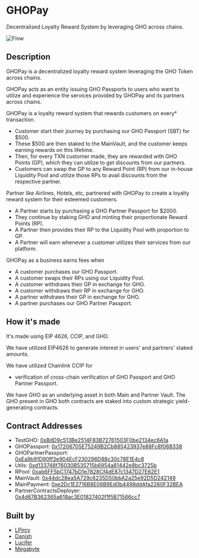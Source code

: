 # GHOPay

Decentralised Loyalty Reward System by leveraging GHO across chains.

![Flow](flow.png)

## Description

GHOPay is a decentralized loyalty reward system leveraging the GHO Token across chains.

GHOPay acts as an entity issuing GHO Passports to users who want to utilize and experience the services provided by GHOPay and its partners across chains.

GHOPay is a loyalty reward system that rewards customers on every* transaction.
- Customer start their journey by purchasing our GHO Passport (SBT) for $500.
- These $500 are then staked to the MainVault, and the customer keeps earning rewards on this lifetime.
- Then, for every TXN customer made, they are rewarded with GHO Points (GP), which they can utilize to get discounts from our partners.
- Customers can swap the GP to any Reward Point (RP) from our in-house Liquidity Pool and utilize those RPs to avail discounts from the respective partner.

Partner like Airlines, Hotels, etc, partnered with GHOPay to create a loyalty reward system for their esteemed customers. 
- A Partner starts by purchasing a GHO Partner Passport for $2000.
- They continue by staking GHO and minting their proportionate Reward Points (RP).
- A Partner then provides their RP to the Liquidity Pool with proportion to GP.
- A Partner will earn whenever a customer utilizes their services from our platform.

GHOPay as a business earns fees when
- A customer purchases our GHO Passport.
- A customer swaps their RPs using our Liquidity Pool.
- A customer withdraws their GP in exchange for GHO.
- A customer withdraws their RP in exchange for GHO.
- A partner withdraws their GP in exchange for GHO.
- A partner purchases our GHO Partner Passport.

## How it's made

It's made using EIP 4626, CCIP, and GHO.

We have utilized EIP4626 to generate interest in users' and partners' staked amounts. 

We have utilized Chainlink CCIP for 
- verification of cross-chain verification of GHO Passport and GHO Partner Passport.

We have GHO as an underlying asset in both Main and Partner Vault. The GHO present in GHO both contracts are staked into custom strategic yield-generating contracts.

## Contract Addresses 

- TestGHO: [0xBdD9c513Be2514F83B72761503F0be2134ec6A1a](https://sepolia.etherscan.io/address/0xbdd9c513be2514f83b72761503f0be2134ec6a1a)
- GHOPassport: [0x17206705E75249B2Cb885423937e88Fc8f068338](https://sepolia.etherscan.io/address/0x17206705E75249B2Cb885423937e88Fc8f068338)
- GHOPartnerPassport: [0xEa9b91D90ff3e904EcF230296D88c30c78E1E4c8](https://sepolia.etherscan.io/address/0xEa9b91D90ff3e904EcF230296D88c30c78E1E4c8)
- Utils: [0xd133748f76030B535715b6954a81442e8bc3725b](https://sepolia.etherscan.io/address/0xd133748f76030B535715b6954a81442e8bc3725b)
- RPool: [0xab6FF5bC1747bD1e7828Cf4dE87c1347D27E62E1](https://sepolia.etherscan.io/address/0xab6FF5bC1747bD1e7828Cf4dE87c1347D27E62E1)
- MainVault: [0x44dc28ea5A729c6235D50bbA2a25e92D5D242149](https://sepolia.etherscan.io/address/0x44dc28ea5A729c6235D50bbA2a25e92D5D242149)
- MainPayment: [0xe2Dc1E2716B8E06B9Ed0b4498ddAfa2260F32BEA](https://sepolia.etherscan.io/address/0xe2Dc1E2716B8E06B9Ed0b4498ddAfa2260F32BEA)
- PartnerContractsDeployer: [0x4d67B362365a618ac3E01827402f1f5B71566cc7](https://sepolia.etherscan.io/address/0x4d67B362365a618ac3E01827402f1f5B71566cc7)

## Built by 

- [LPircy](https://x.com/0xLPircy)
- [Danish](https://x.com/danisharora099)
- [Lucifer](https://x.com/Lucifer0x17)
- [Megabyte](https://x.com/megabyte0x)